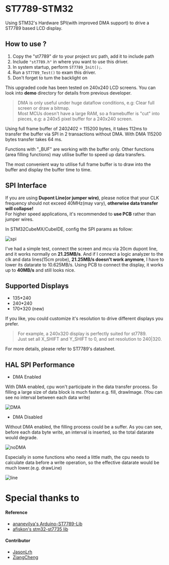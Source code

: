 # ST7789-STM32
Using STM32's Hardware SPI(with improved DMA support) to drive a ST7789 based LCD display.

## How to use ?

1. Copy the "st7789" dir to your project src path, add it to include path   
2. Include `"st7789.h"` in where you want to use this driver.   
3. In system startup, perform `ST7789_Init();`.  
4. Run a `ST7789_Test()` to exam this driver.  
5. Don't forget to turn the backlight on  

This upgraded code has been tested on 240x240 LCD screens. You can look into **demo** directory for details from previous developer.  

> DMA is only useful under huge dataflow conditions, e.g: Clear full screen or draw a bitmap.  
> Most MCUs doesn't have a large RAM, so a  framebuffer is "cut" into pieces, e.g: a 240x5 pixel buffer for a 240x240 screen.  

Using full frame buffer of 240*240*2 = 115200 bytes, it takes 112ms to transfer the buffer via SPI in 2 transactions without DMA.
With DMA 115200 bytes transfer takes 64 ms.

Functions with "_BUF" are working with the buffer only.
Other functions (area filling functions) may utilise buffer to speed up data transfers.

The most convenient way to utilise full frame buffer is to draw into the buffer and display the buffer time to time.

## SPI Interface

If you are using **Dupont Line(or jumper wire)**, please notice that your CLK frequency should not exceed 40MHz(may vary), **otherwise data transfer will collapse!**  
For higher speed applications, it's recommended to **use PCB** rather than jumper wires.  

In STM32CubeMX/CubeIDE, config the SPI params as follow:

![spi](fig/spi.jpg)

I've had a simple test, connect the screen and mcu via 20cm dupont line, and it works normally on **21.25MB/s**. And if I connect a logic analyzer to the clk and data lines(15cm probe), **21.25MB/s doesn't work anymore**, I have to lower its datarate to 10.625MB/s. Using PCB to connect the display, it works up to **40MB/s** and still looks nice.

## Supported Displays

- 135*240   
- 240*240   
- 170*320 (new)  

If you like, you could customize it's resolution to drive different displays you prefer. 
> For example, a 240x320 display is perfectly suited for st7789.  
> Just set all X_SHIFT and Y_SHIFT to 0, and set resolution to 240|320.  

For more details, please refer to ST7789's datasheet.  

## HAL SPI Performance

- DMA Enabled

With DMA enabled, cpu won't participate in the data transfer process. So filling a large size of data block is much faster.e.g. fill, drawImage. (You can see no interval between each data write)

![DMA](/fig/fill_dma.png)


- DMA Disabled

Without DMA enabled, the filling process could be a suffer. As you can see, before each data byte write, an interval is inserted, so the total datarate would degrade. 

![noDMA](/fig/fill_normal.png)

Especially in some functions who need a little math, the cpu needs to calculate data before a write operation, so the effective datarate would be much lower.(e.g. drawLine)

![line](fig/draw_line.png)


# Special thanks to

#### Reference
- [ananevilya's Arduino-ST7789-Lib](https://github.com/ananevilya/Arduino-ST7789-Library)  
- [afiskon's stm32-st7735 lib](https://github.com/afiskon/stm32-st7735)

#### Contributor
- [JasonLrh](https://github.com/JasonLrh)  
- [ZiangCheng](https://github.com/ZiangCheng)  
